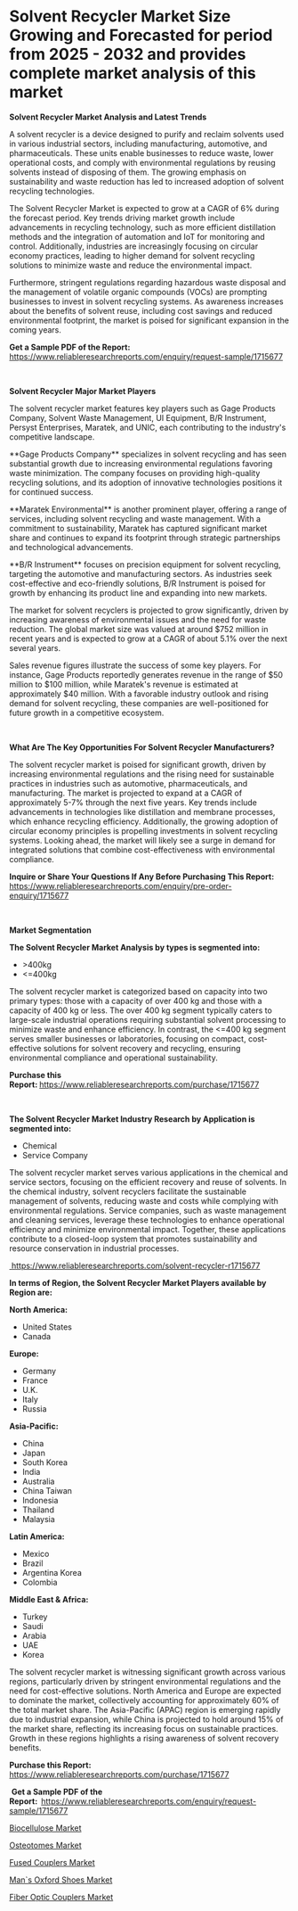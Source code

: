 <p><h1>Solvent Recycler Market Size Growing and Forecasted for period from 2025 - 2032 and provides complete market analysis of this market</h1></p><p><strong>Solvent Recycler Market Analysis and Latest Trends</strong></p>
<p><p>A solvent recycler is a device designed to purify and reclaim solvents used in various industrial sectors, including manufacturing, automotive, and pharmaceuticals. These units enable businesses to reduce waste, lower operational costs, and comply with environmental regulations by reusing solvents instead of disposing of them. The growing emphasis on sustainability and waste reduction has led to increased adoption of solvent recycling technologies.</p><p>The Solvent Recycler Market is expected to grow at a CAGR of 6% during the forecast period. Key trends driving market growth include advancements in recycling technology, such as more efficient distillation methods and the integration of automation and IoT for monitoring and control. Additionally, industries are increasingly focusing on circular economy practices, leading to higher demand for solvent recycling solutions to minimize waste and reduce the environmental impact.</p><p>Furthermore, stringent regulations regarding hazardous waste disposal and the management of volatile organic compounds (VOCs) are prompting businesses to invest in solvent recycling systems. As awareness increases about the benefits of solvent reuse, including cost savings and reduced environmental footprint, the market is poised for significant expansion in the coming years.</p></p>
<p><strong>Get a Sample PDF of the Report:&nbsp;</strong> <a href="https://www.reliableresearchreports.com/enquiry/request-sample/1715677?utm_campaign=102&utm_medium=2&utm_source=Github&utm_content=ia&utm_term=28032025&utm_id=solvent-recycler">https://www.reliableresearchreports.com/enquiry/request-sample/1715677</a></p>
<p>&nbsp;</p>
<p><strong>Solvent Recycler Major Market Players</strong></p>
<p><p>The solvent recycler market features key players such as Gage Products Company, Solvent Waste Management, UI Equipment, B/R Instrument, Persyst Enterprises, Maratek, and UNIC, each contributing to the industry's competitive landscape.</p><p>**Gage Products Company** specializes in solvent recycling and has seen substantial growth due to increasing environmental regulations favoring waste minimization. The company focuses on providing high-quality recycling solutions, and its adoption of innovative technologies positions it for continued success. </p><p>**Maratek Environmental** is another prominent player, offering a range of services, including solvent recycling and waste management. With a commitment to sustainability, Maratek has captured significant market share and continues to expand its footprint through strategic partnerships and technological advancements.</p><p>**B/R Instrument** focuses on precision equipment for solvent recycling, targeting the automotive and manufacturing sectors. As industries seek cost-effective and eco-friendly solutions, B/R Instrument is poised for growth by enhancing its product line and expanding into new markets.</p><p>The market for solvent recyclers is projected to grow significantly, driven by increasing awareness of environmental issues and the need for waste reduction. The global market size was valued at around $752 million in recent years and is expected to grow at a CAGR of about 5.1% over the next several years.</p><p>Sales revenue figures illustrate the success of some key players. For instance, Gage Products reportedly generates revenue in the range of $50 million to $100 million, while Maratek's revenue is estimated at approximately $40 million. With a favorable industry outlook and rising demand for solvent recycling, these companies are well-positioned for future growth in a competitive ecosystem.</p></p>
<p>&nbsp;</p>
<p><strong>What Are The Key Opportunities For Solvent Recycler Manufacturers?</strong></p>
<p><p>The solvent recycler market is poised for significant growth, driven by increasing environmental regulations and the rising need for sustainable practices in industries such as automotive, pharmaceuticals, and manufacturing. The market is projected to expand at a CAGR of approximately 5-7% through the next five years. Key trends include advancements in technologies like distillation and membrane processes, which enhance recycling efficiency. Additionally, the growing adoption of circular economy principles is propelling investments in solvent recycling systems. Looking ahead, the market will likely see a surge in demand for integrated solutions that combine cost-effectiveness with environmental compliance.</p></p>
<p><strong>Inquire or Share Your Questions If Any Before Purchasing This Report:</strong> <a href="https://www.reliableresearchreports.com/enquiry/pre-order-enquiry/1715677?utm_campaign=102&utm_medium=2&utm_source=Github&utm_content=ia&utm_term=28032025&utm_id=solvent-recycler">https://www.reliableresearchreports.com/enquiry/pre-order-enquiry/1715677</a></p>
<p>&nbsp;</p>
<p><strong>Market Segmentation</strong></p>
<p><strong>The Solvent Recycler Market Analysis by types is segmented into:</strong></p>
<p><ul><li>>400kg</li><li><=400kg</li></ul></p>
<p><p>The solvent recycler market is categorized based on capacity into two primary types: those with a capacity of over 400 kg and those with a capacity of 400 kg or less. The over 400 kg segment typically caters to large-scale industrial operations requiring substantial solvent processing to minimize waste and enhance efficiency. In contrast, the <=400 kg segment serves smaller businesses or laboratories, focusing on compact, cost-effective solutions for solvent recovery and recycling, ensuring environmental compliance and operational sustainability.</p></p>
<p><strong>Purchase this Report:&nbsp;</strong><a href="https://www.reliableresearchreports.com/purchase/1715677?utm_campaign=102&utm_medium=2&utm_source=Github&utm_content=ia&utm_term=28032025&utm_id=solvent-recycler">https://www.reliableresearchreports.com/purchase/1715677</a></p>
<p>&nbsp;</p>
<p><strong>The Solvent Recycler Market Industry Research by Application is segmented into:</strong></p>
<p><ul><li>Chemical</li><li>Service Company</li></ul></p>
<p><p>The solvent recycler market serves various applications in the chemical and service sectors, focusing on the efficient recovery and reuse of solvents. In the chemical industry, solvent recyclers facilitate the sustainable management of solvents, reducing waste and costs while complying with environmental regulations. Service companies, such as waste management and cleaning services, leverage these technologies to enhance operational efficiency and minimize environmental impact. Together, these applications contribute to a closed-loop system that promotes sustainability and resource conservation in industrial processes.</p></p>
<p><a href="https://www.reliableresearchreports.com/solvent-recycler-r1715677?utm_campaign=102&utm_medium=2&utm_source=Github&utm_content=ia&utm_term=28032025&utm_id=solvent-recycler">&nbsp;https://www.reliableresearchreports.com/solvent-recycler-r1715677</a></p>
<p><strong>In terms of Region, the Solvent Recycler Market Players available by Region are:</strong></p>
<p>
    <p> <strong> North America: </strong>
        <ul>
            <li>United States</li>
            <li>Canada</li>
        </ul>
        </p> 
    <p> <strong> Europe: </strong>
        <ul>
            <li>Germany</li>
            <li>France</li>
            <li>U.K.</li>
            <li>Italy</li>
            <li>Russia</li>
        </ul>
        </p> 
    <p> <strong> Asia-Pacific: </strong>
        <ul>
            <li>China</li>
            <li>Japan</li>
            <li>South Korea</li>
            <li>India</li>
            <li>Australia</li>
            <li>China Taiwan</li>
            <li>Indonesia</li>
            <li>Thailand</li>
            <li>Malaysia</li>
        </ul>
        </p> 
    <p> <strong> Latin America: </strong>
        <ul>
            <li>Mexico</li>
            <li>Brazil</li>
            <li>Argentina Korea</li>
            <li>Colombia</li>
        </ul>
        </p> 
    <p> <strong> Middle East & Africa: </strong>
        <ul>
            <li>Turkey</li>
            <li>Saudi</li>
            <li>Arabia</li>
            <li>UAE</li>
            <li>Korea</li>
        </ul>
    </p>
    </p>
<p><p>The solvent recycler market is witnessing significant growth across various regions, particularly driven by stringent environmental regulations and the need for cost-effective solutions. North America and Europe are expected to dominate the market, collectively accounting for approximately 60% of the total market share. The Asia-Pacific (APAC) region is emerging rapidly due to industrial expansion, while China is projected to hold around 15% of the market share, reflecting its increasing focus on sustainable practices. Growth in these regions highlights a rising awareness of solvent recovery benefits.</p></p>
<p><strong>Purchase this Report: </strong><a href="https://www.reliableresearchreports.com/purchase/1715677?utm_campaign=102&utm_medium=2&utm_source=Github&utm_content=ia&utm_term=28032025&utm_id=solvent-recycler">https://www.reliableresearchreports.com/purchase/1715677</a></p>
<p>&nbsp;<strong>Get a Sample PDF of the Report:&nbsp;&nbsp;</strong><a href="https://www.reliableresearchreports.com/enquiry/request-sample/1715677?utm_campaign=102&utm_medium=2&utm_source=Github&utm_content=ia&utm_term=28032025&utm_id=solvent-recycler">https://www.reliableresearchreports.com/enquiry/request-sample/1715677</a></p>
<p><strong></strong></p>
<p><p><a href="https://github.com/dayaanapis5/Market-Research-Report-List-1/blob/main/biocellulose-market.md?utm_campaign=102&utm_medium=2&utm_source=Github&utm_content=ia&utm_term=28032025&utm_id=solvent-recycler">Biocellulose Market</a></p><p><a href="https://github.com/dringmurza6r/Market-Research-Report-List-1/blob/main/osteotomes-market.md?utm_campaign=102&utm_medium=2&utm_source=Github&utm_content=ia&utm_term=28032025&utm_id=solvent-recycler">Osteotomes Market</a></p><p><a href="https://github.com/gasikcalbos8/Market-Research-Report-List-1/blob/main/fused-couplers-market.md?utm_campaign=102&utm_medium=2&utm_source=Github&utm_content=ia&utm_term=28032025&utm_id=solvent-recycler">Fused Couplers Market</a></p><p><a href="https://github.com/ubavicachida/Market-Research-Report-List-1/blob/main/mans-oxford-shoes-market.md?utm_campaign=102&utm_medium=2&utm_source=Github&utm_content=ia&utm_term=28032025&utm_id=solvent-recycler">Man`s Oxford Shoes Market</a></p><p><a href="https://github.com/vaduzunny/Market-Research-Report-List-1/blob/main/fiber-optic-couplers-market.md?utm_campaign=102&utm_medium=2&utm_source=Github&utm_content=ia&utm_term=28032025&utm_id=solvent-recycler">Fiber Optic Couplers Market</a></p></p>